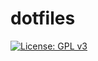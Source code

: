 # dotfiles
[![License: GPL v3](https://img.shields.io/badge/License-GPL%20v3-blue.svg)](https://www.gnu.org/licenses/gpl-3.0)
